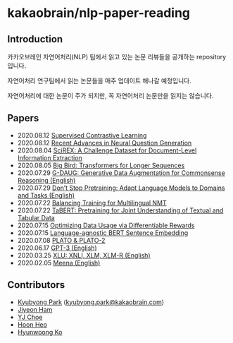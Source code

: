 # kakaobrain/nlp-paper-reading

## Introduction

카카오브레인 자연어처리(NLP) 팀에서 읽고 있는 논문 리뷰들을 공개하는 repository 입니다.

자연어처리 연구팀에서 읽는 논문들을 매주 업데이트 해나갈 예정입니다.

자연어처리에 대한 논문이 주가 되지만, 꼭 자연어처리 논문만을 읽지는 않습니다.

## Papers
- 2020.08.12 [Supervised Contrastive Learning](notes/Supervised_Contrastive_Learning.md)
- 2020.08.12 [Recent Advances in Neural Question Generation](notes/QG_Survey.md)
- 2020.08.04 [SciREX: A Challenge Dataset for Document-Level Information Extraction](notes/SciREX.md)
- 2020.08.05 [Big Bird: Transformers for Longer Sequences](notes/Big_Bird.md)
- 2020.07.29 [G-DAUG: Generative Data Augmentation for Commonsense Reasoning (English)](notes/G-DAUG.md)
- 2020.07.29 [Don’t Stop Pretraining: Adapt Language Models to Domains and Tasks (English)](notes/Dont_Stop_Pretraining.md)
- 2020.07.22 [Balancing Training for Multilingual NMT](notes/Balancing_Training_for_Multilingual_NMT.md)
- 2020.07.22 [TaBERT: Pretraining for Joint Understanding of Textual and Tabular Data](notes/TaBERT.md)
- 2020.07.15 [Optimizing Data Usage via Differentiable Rewards](notes/Optimizing_Data_Usage_via_Differentiable_Rewards.md)
- 2020.07.15 [Language-agnostic BERT Sentence Embedding](notes/LaBSE.md)
- 2020.07.08 [PLATO & PLATO-2](notes/PLATO.md)
- 2020.06.17 [GPT-3 (English)](notes/GPT-3.md)
- 2020.03.25 [XLU: XNLI, XLM, XLM-R (English)](notes/XLU.md)
- 2020.02.05 [Meena (English)](notes/Meena.md)

## Contributors

- [Kyubyong Park](https://github.com/Kyubyong) (kyubyong.park@kakaobrain.com)
- [Jiyeon Ham](https://github.com/hammouse)
- [YJ Choe](https://github.com/yjchoe)
- [Hoon Heo](https://github.com/Huffon)
- [Hyunwoong Ko](https://github.com/gusdnd852)

